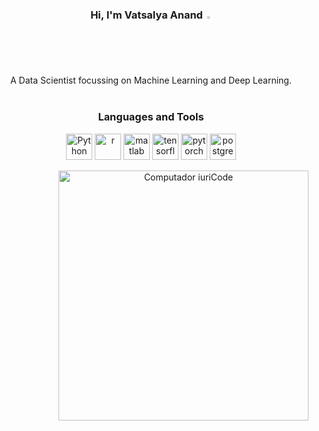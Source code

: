 <div align="center">
  <h3>
    Hi, I'm Vatsalya Anand  <img src="https://media.giphy.com/media/hvRJCLFzcasrR4ia7z/giphy.gif" width="2%">
  </h3>  
  A Data Scientist focussing on Machine Learning and Deep Learning.<br>
<br>
  <h3 id="p1">Languages and Tools</h3>

  
  
  <a href="https://www.python.org" target="_blank"><img alt="Python" height ="42px" src="https://skillicons.dev/icons?i=py"></a>
  <a href="https://www.r-project.org/" target="_blank"> <img src="https://skillicons.dev/icons?i=r" alt="r" height="42px"/></a>
  <a href="https://www.mathworks.com/products/matlab.html" target="_blank"> <img src="https://skillicons.dev/icons?i=matlab" alt="matlab" height="42px"/></a>
  <a href="https://www.tensorflow.org" target="_blank"> <img src="https://skillicons.dev/icons?i=tensorflow" alt="tensorflow" height="42px"/></a>
  <a href="https://pytorch.org/" target="_blank"> <img src="https://skillicons.dev/icons?i=pytorch" alt="pytorch" height="42px"/></a>
  <a href="https://www.postgresql.org/" target="_blank"> <img src="https://skillicons.dev/icons?i=postgres" alt="postgres" height="42px"/></a> 

  <img src="https://raw.githubusercontent.com/MicaelliMedeiros/micaellimedeiros/master/image/computer-illustration.png" min-width="400px" max-width="400px" width="400px" align="right" alt="Computador iuriCode">
  <br>
